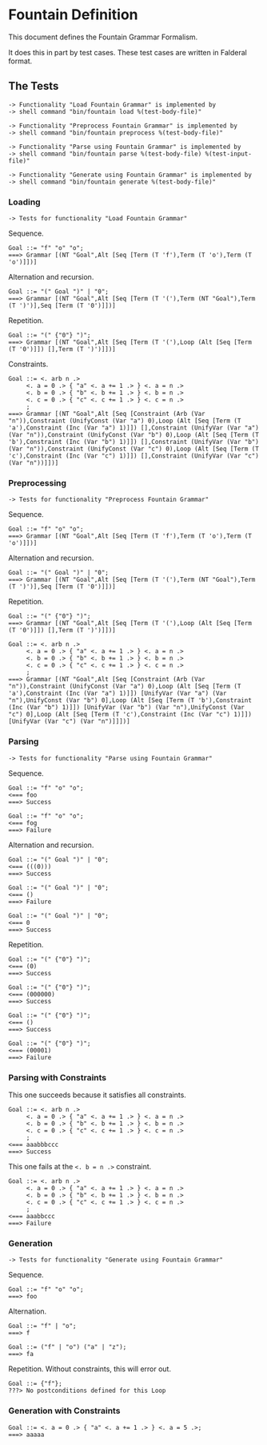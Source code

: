 Fountain Definition
===================

This document defines the Fountain Grammar Formalism.

It does this in part by test cases.  These test cases
are written in Falderal format.

The Tests
---------

    -> Functionality "Load Fountain Grammar" is implemented by
    -> shell command "bin/fountain load %(test-body-file)"

    -> Functionality "Preprocess Fountain Grammar" is implemented by
    -> shell command "bin/fountain preprocess %(test-body-file)"

    -> Functionality "Parse using Fountain Grammar" is implemented by
    -> shell command "bin/fountain parse %(test-body-file) %(test-input-file)"

    -> Functionality "Generate using Fountain Grammar" is implemented by
    -> shell command "bin/fountain generate %(test-body-file)"

### Loading

    -> Tests for functionality "Load Fountain Grammar"

Sequence.

    Goal ::= "f" "o" "o";
    ===> Grammar [(NT "Goal",Alt [Seq [Term (T 'f'),Term (T 'o'),Term (T 'o')]])]

Alternation and recursion.

    Goal ::= "(" Goal ")" | "0";
    ===> Grammar [(NT "Goal",Alt [Seq [Term (T '('),Term (NT "Goal"),Term (T ')')],Seq [Term (T '0')]])]

Repetition.

    Goal ::= "(" {"0"} ")";
    ===> Grammar [(NT "Goal",Alt [Seq [Term (T '('),Loop (Alt [Seq [Term (T '0')]]) [],Term (T ')')]])]

Constraints.

    Goal ::= <. arb n .>
         <. a = 0 .> { "a" <. a += 1 .> } <. a = n .>
         <. b = 0 .> { "b" <. b += 1 .> } <. b = n .>
         <. c = 0 .> { "c" <. c += 1 .> } <. c = n .>
         ;
    ===> Grammar [(NT "Goal",Alt [Seq [Constraint (Arb (Var "n")),Constraint (UnifyConst (Var "a") 0),Loop (Alt [Seq [Term (T 'a'),Constraint (Inc (Var "a") 1)]]) [],Constraint (UnifyVar (Var "a") (Var "n")),Constraint (UnifyConst (Var "b") 0),Loop (Alt [Seq [Term (T 'b'),Constraint (Inc (Var "b") 1)]]) [],Constraint (UnifyVar (Var "b") (Var "n")),Constraint (UnifyConst (Var "c") 0),Loop (Alt [Seq [Term (T 'c'),Constraint (Inc (Var "c") 1)]]) [],Constraint (UnifyVar (Var "c") (Var "n"))]])]

### Preprocessing

    -> Tests for functionality "Preprocess Fountain Grammar"

Sequence.

    Goal ::= "f" "o" "o";
    ===> Grammar [(NT "Goal",Alt [Seq [Term (T 'f'),Term (T 'o'),Term (T 'o')]])]

Alternation and recursion.

    Goal ::= "(" Goal ")" | "0";
    ===> Grammar [(NT "Goal",Alt [Seq [Term (T '('),Term (NT "Goal"),Term (T ')')],Seq [Term (T '0')]])]

Repetition.

    Goal ::= "(" {"0"} ")";
    ===> Grammar [(NT "Goal",Alt [Seq [Term (T '('),Loop (Alt [Seq [Term (T '0')]]) [],Term (T ')')]])]

    Goal ::= <. arb n .>
         <. a = 0 .> { "a" <. a += 1 .> } <. a = n .>
         <. b = 0 .> { "b" <. b += 1 .> } <. b = n .>
         <. c = 0 .> { "c" <. c += 1 .> } <. c = n .>
         ;
    ===> Grammar [(NT "Goal",Alt [Seq [Constraint (Arb (Var "n")),Constraint (UnifyConst (Var "a") 0),Loop (Alt [Seq [Term (T 'a'),Constraint (Inc (Var "a") 1)]]) [UnifyVar (Var "a") (Var "n"),UnifyConst (Var "b") 0],Loop (Alt [Seq [Term (T 'b'),Constraint (Inc (Var "b") 1)]]) [UnifyVar (Var "b") (Var "n"),UnifyConst (Var "c") 0],Loop (Alt [Seq [Term (T 'c'),Constraint (Inc (Var "c") 1)]]) [UnifyVar (Var "c") (Var "n")]]])]

### Parsing

    -> Tests for functionality "Parse using Fountain Grammar"

Sequence.

    Goal ::= "f" "o" "o";
    <=== foo
    ===> Success

    Goal ::= "f" "o" "o";
    <=== fog
    ===> Failure

Alternation and recursion.

    Goal ::= "(" Goal ")" | "0";
    <=== (((0)))
    ===> Success

    Goal ::= "(" Goal ")" | "0";
    <=== ()
    ===> Failure

    Goal ::= "(" Goal ")" | "0";
    <=== 0
    ===> Success

Repetition.

    Goal ::= "(" {"0"} ")";
    <=== (0)
    ===> Success

    Goal ::= "(" {"0"} ")";
    <=== (000000)
    ===> Success

    Goal ::= "(" {"0"} ")";
    <=== ()
    ===> Success

    Goal ::= "(" {"0"} ")";
    <=== (00001)
    ===> Failure

### Parsing with Constraints

This one succeeds because it satisfies all constraints.

    Goal ::= <. arb n .>
         <. a = 0 .> { "a" <. a += 1 .> } <. a = n .>
         <. b = 0 .> { "b" <. b += 1 .> } <. b = n .>
         <. c = 0 .> { "c" <. c += 1 .> } <. c = n .>
         ;
    <=== aaabbbccc
    ===> Success

This one fails at the `<. b = n .>` constraint.

    Goal ::= <. arb n .>
         <. a = 0 .> { "a" <. a += 1 .> } <. a = n .>
         <. b = 0 .> { "b" <. b += 1 .> } <. b = n .>
         <. c = 0 .> { "c" <. c += 1 .> } <. c = n .>
         ;
    <=== aaabbccc
    ===> Failure

### Generation

    -> Tests for functionality "Generate using Fountain Grammar"

Sequence.

    Goal ::= "f" "o" "o";
    ===> foo

Alternation.

    Goal ::= "f" | "o";
    ===> f

    Goal ::= ("f" | "o") ("a" | "z");
    ===> fa

Repetition.  Without constraints, this will error out.

    Goal ::= {"f"};
    ???> No postconditions defined for this Loop

### Generation with Constraints

    Goal ::= <. a = 0 .> { "a" <. a += 1 .> } <. a = 5 .>;
    ===> aaaaa
